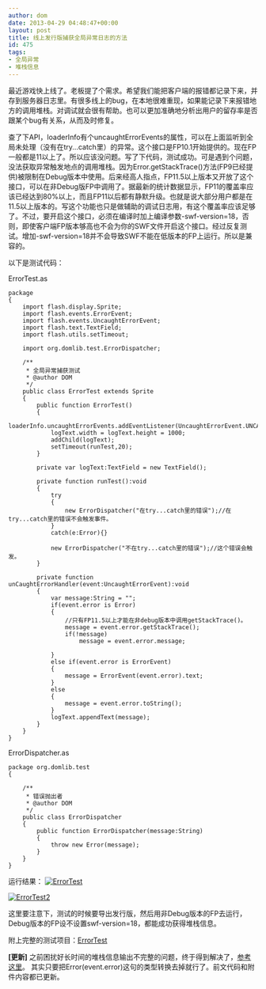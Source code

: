 ```yaml
---
author: dom
date: 2013-04-29 04:48:47+00:00
layout: post
title: 线上发行版捕获全局异常日志的方法
id: 475
tags:
- 全局异常
- 堆栈信息
---
```


最近游戏快上线了。老板提了个需求。希望我们能把客户端的报错都记录下来，并存到服务器日志里。有很多线上的bug，在本地很难重现，如果能记录下来报错地方的调用堆栈。对调试就会很有帮助。也可以更加准确地分析出用户的留存率是否跟某个bug有关系，从而及时修复。

查了下API，loaderInfo有个uncaughtErrorEvents的属性，可以在上面监听到全局未处理（没有在try...catch里）的异常。这个接口是FP10.1开始提供的。现在FP一般都是11以上了。所以应该没问题。写了下代码，测试成功。可是遇到个问题，没法获取异常触发地点的调用堆栈。因为Error.getStackTrace()方法(FP9已经提供)被限制在Debug版本中使用。后来经高人指点，FP11.5以上版本又开放了这个接口，可以在非Debug版FP中调用了。据最新的统计数据显示，FP11的覆盖率应该已经达到80%以上，而且FP11以后都有静默升级。也就是说大部分用户都是在11.5以上版本的。写这个功能也只是做辅助的调试日志用，有这个覆盖率应该足够了。不过，要开启这个接口，必须在编译时加上编译参数-swf-version=18，否则，即使客户端FP版本够高也不会为你的SWF文件开启这个接口。经过反复测试。增加-swf-version=18并不会导致SWF不能在低版本的FP上运行。所以是兼容的。<!-- more -->

以下是测试代码：

ErrorTest.as

    
    
    package
    {
    	import flash.display.Sprite;
    	import flash.events.ErrorEvent;
    	import flash.events.UncaughtErrorEvent;
    	import flash.text.TextField;
    	import flash.utils.setTimeout;
    
    	import org.domlib.test.ErrorDispatcher;
    
    	/**
    	 * 全局异常捕获测试
    	 * @author DOM
    	 */
    	public class ErrorTest extends Sprite
    	{
    		public function ErrorTest()
    		{
    			loaderInfo.uncaughtErrorEvents.addEventListener(UncaughtErrorEvent.UNCAUGHT_ERROR,unCaughtErrorHandler);
    			logText.width = logText.height = 1000;
    			addChild(logText);
    			setTimeout(runTest,20);
    		}
    
    		private var logText:TextField = new TextField();
    
    		private function runTest():void
    		{
    			try
    			{
    				new ErrorDispatcher("在try...catch里的错误");//在try...catch里的错误不会触发事件。
    			}
    			catch(e:Error){}
    
    			new ErrorDispatcher("不在try...catch里的错误");//这个错误会触发。
    		}
    
    		private function unCaughtErrorHandler(event:UncaughtErrorEvent):void
    		{
    			var message:String = "";
    			if(event.error is Error)
    			{
    				//只有FP11.5以上才能在非debug版本中调用getStackTrace()。
    				message = event.error.getStackTrace();
    				if(!message)
    					message = event.error.message;
    
    			}
    			else if(event.error is ErrorEvent)
    			{
    				message = ErrorEvent(event.error).text;
    			}
    			else
    			{
    				message = event.error.toString();
    			}
    			logText.appendText(message);
    		}
    	}
    }
    


ErrorDispatcher.as

    
    
    package org.domlib.test
    {
    
    	/**
    	 * 错误抛出者
    	 * @author DOM
    	 */
    	public class ErrorDispatcher
    	{
    		public function ErrorDispatcher(message:String)
    		{
    			throw new Error(message);
    		}
    	}
    }
    


运行结果：
[![ErrorTest](http://blog.domlib.com/wp-content/uploads/2013/04/ErrorTest.png)](http://blog.domlib.com/wp-content/uploads/2013/04/ErrorTest.png)

[![ErrorTest2](http://blog.domlib.com/wp-content/uploads/2013/04/ErrorTest2.png)](http://blog.domlib.com/wp-content/uploads/2013/04/ErrorTest2.png)



这里要注意下，测试的时候要导出发行版，然后用非Debug版本的FP去运行，Debug版本的FP设不设置swf-version=18，都能成功获得堆栈信息。

附上完整的测试项目：[ErrorTest](http://blog.domlib.com/wp-content/uploads/2013/04/ErrorTest1.zip)

**[更新]**
之前困扰好长时间的堆栈信息输出不完整的问题，终于得到解决了，[参考这里](http://stackoverflow.com/questions/16073357/actionscript-compiler-uncaughterrorevent/16140666#16140666)。 其实只要把Error(event.error)这句的类型转换去掉就行了。前文代码和附件内容都已更新。
